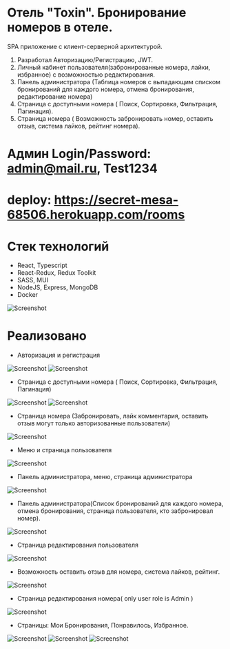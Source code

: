 # Отель "Toxin". Бронирование номеров в отеле.

SPA приложение с клиент-серверной архитектурой.
1. Разработал Авторизацию/Регистрацию, JWT.
2. Личный кабинет пользователя(забронированные номера, лайки,
избранное) с возможностью редактирования.
3. Панель администратора (Таблица номеров с выпадающим списком
бронирований для каждого номера, отмена бронирования,
редактирование номера)
4. Страница с доступными номера ( Поиск, Сортировка, Фильтрация,
Пагинация).
5. Страница номера ( Возможность забронировать номер, оставить отзыв,
система лайков, рейтинг номера).

# Админ Login/Password: admin@mail.ru, Test1234
# deploy: https://secret-mesa-68506.herokuapp.com/rooms


# Стек технологий
- React, Typescript
- React-Redux, Redux Toolkit
- SASS, MUI
- NodeJS, Express, MongoDB
- Docker

![Screenshot](./screenshots/main-page.png)

# Реализовано

- Авторизация и регистрация

![Screenshot](./screenshots/sign-in.png)
![Screenshot](./screenshots/sign-up.png)

- Страница с доступными номера ( Поиск, Сортировка, Фильтрация, Пагинация)

![Screenshot](./screenshots/rooms-page-full.png)
![Screenshot](./screenshots/rooms-skeleton.png)

- Страница номера (Забронировать, лайк комментария, оставить отзыв могут только авторизованные пользователи)

![Screenshot](./screenshots/room-page.png)

- Меню и страница пользователя

![Screenshot](./screenshots/user-page.png)

- Панель администратора, меню, страница администратора

![Screenshot](./screenshots/admin-page.png)

- Панель администратора(Список бронирований для каждого номера, отмена бронирования, страница пользователя, кто забронировал номер).

![Screenshot](./screenshots/admin-panel-room.png)


- Страница редактирования пользователя

![Screenshot](./screenshots/Edit-profile.png)


- Возможность оставить отзыв для номера, система лайков, рейтинг.  

![Screenshot](./screenshots/comments.png)

- Страница редактирования номера( only user role is Admin )  

![Screenshot](./screenshots/edit-room.png)

- Страницы: Мои Бронирования, Понравилось, Избранное.  

![Screenshot](./screenshots/my-booking.png)
![Screenshot](./screenshots/my-favorite-room.png)
![Screenshot](./screenshots/my-likes.png)
